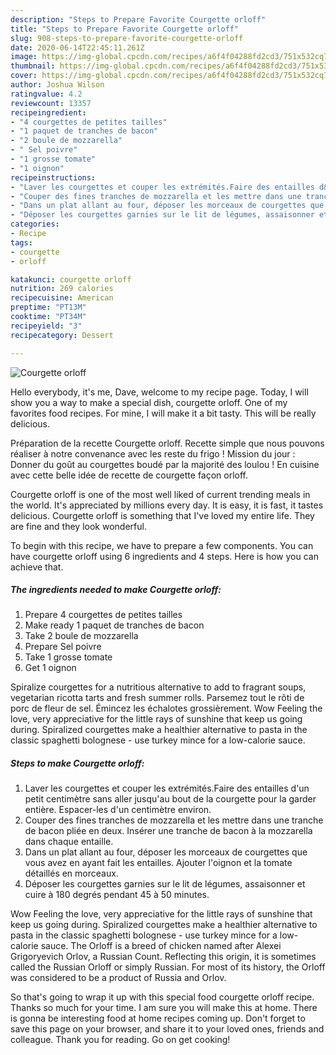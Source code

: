 ```yaml
---
description: "Steps to Prepare Favorite Courgette orloff"
title: "Steps to Prepare Favorite Courgette orloff"
slug: 908-steps-to-prepare-favorite-courgette-orloff
date: 2020-06-14T22:45:11.261Z
image: https://img-global.cpcdn.com/recipes/a6f4f04288fd2cd3/751x532cq70/courgette-orloff-photo-principale-de-la-recette.jpg
thumbnail: https://img-global.cpcdn.com/recipes/a6f4f04288fd2cd3/751x532cq70/courgette-orloff-photo-principale-de-la-recette.jpg
cover: https://img-global.cpcdn.com/recipes/a6f4f04288fd2cd3/751x532cq70/courgette-orloff-photo-principale-de-la-recette.jpg
author: Joshua Wilson
ratingvalue: 4.2
reviewcount: 13357
recipeingredient:
- "4 courgettes de petites tailles"
- "1 paquet de tranches de bacon"
- "2 boule de mozzarella"
- " Sel poivre"
- "1 grosse tomate"
- "1 oignon"
recipeinstructions:
- "Laver les courgettes et couper les extrémités.Faire des entailles d&#39;un petit centimètre sans aller jusqu&#39;au bout de la courgette pour la garder entière. Espacer-les d&#39;un centimètre environ."
- "Couper des fines tranches de mozzarella et les mettre dans une tranche de bacon pliée en deux. Insérer une tranche de bacon à la mozzarella dans chaque entaille."
- "Dans un plat allant au four, déposer les morceaux de courgettes que vous avez en ayant fait les entailles. Ajouter l&#39;oignon et la tomate détaillés en morceaux."
- "Déposer les courgettes garnies sur le lit de légumes, assaisonner et cuire à 180 degrés pendant 45 à 50 minutes."
categories:
- Recipe
tags:
- courgette
- orloff

katakunci: courgette orloff 
nutrition: 269 calories
recipecuisine: American
preptime: "PT13M"
cooktime: "PT34M"
recipeyield: "3"
recipecategory: Dessert

---
```



![Courgette orloff](https://img-global.cpcdn.com/recipes/a6f4f04288fd2cd3/751x532cq70/courgette-orloff-photo-principale-de-la-recette.jpg)

Hello everybody, it's me, Dave, welcome to my recipe page. Today, I will show you a way to make a special dish, courgette orloff. One of my favorites food recipes. For mine, I will make it a bit tasty. This will be really delicious.

Préparation de la recette Courgette orloff. Recette simple que nous pouvons réaliser à notre convenance avec les reste du frigo ! Mission du jour : Donner du goût au courgettes boudé par la majorité des loulou ! En cuisine avec cette belle idée de recette de courgette façon orloff.

Courgette orloff is one of the most well liked of current trending meals in the world. It's appreciated by millions every day. It is easy, it is fast, it tastes delicious. Courgette orloff is something that I've loved my entire life. They are fine and they look wonderful.


To begin with this recipe, we have to prepare a few components. You can have courgette orloff using 6 ingredients and 4 steps. Here is how you can achieve that.

<!--inarticleads1-->

##### The ingredients needed to make Courgette orloff:

1. Prepare 4 courgettes de petites tailles
1. Make ready 1 paquet de tranches de bacon
1. Take 2 boule de mozzarella
1. Prepare  Sel poivre
1. Take 1 grosse tomate
1. Get 1 oignon


Spiralize courgettes for a nutritious alternative to add to fragrant soups, vegetarian ricotta tarts and fresh summer rolls. Parsemez tout le rôti de porc de fleur de sel. Émincez les échalotes grossièrement. Wow Feeling the love, very appreciative for the little rays of sunshine that keep us going during. Spiralized courgettes make a healthier alternative to pasta in the classic spaghetti bolognese - use turkey mince for a low-calorie sauce. 

<!--inarticleads2-->

##### Steps to make Courgette orloff:

1. Laver les courgettes et couper les extrémités.Faire des entailles d&#39;un petit centimètre sans aller jusqu&#39;au bout de la courgette pour la garder entière. Espacer-les d&#39;un centimètre environ.
1. Couper des fines tranches de mozzarella et les mettre dans une tranche de bacon pliée en deux. Insérer une tranche de bacon à la mozzarella dans chaque entaille.
1. Dans un plat allant au four, déposer les morceaux de courgettes que vous avez en ayant fait les entailles. Ajouter l&#39;oignon et la tomate détaillés en morceaux.
1. Déposer les courgettes garnies sur le lit de légumes, assaisonner et cuire à 180 degrés pendant 45 à 50 minutes.


Wow Feeling the love, very appreciative for the little rays of sunshine that keep us going during. Spiralized courgettes make a healthier alternative to pasta in the classic spaghetti bolognese - use turkey mince for a low-calorie sauce. The Orloff is a breed of chicken named after Alexei Grigoryevich Orlov, a Russian Count. Reflecting this origin, it is sometimes called the Russian Orloff or simply Russian. For most of its history, the Orloff was considered to be a product of Russia and Orlov. 

So that's going to wrap it up with this special food courgette orloff recipe. Thanks so much for your time. I am sure you will make this at home. There is gonna be interesting food at home recipes coming up. Don't forget to save this page on your browser, and share it to your loved ones, friends and colleague. Thank you for reading. Go on get cooking!
